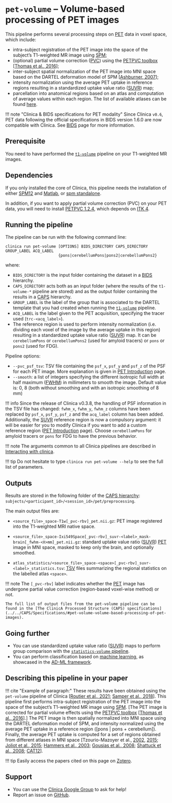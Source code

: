 <!-- markdownlint-disable MD046 -->
# `pet-volume` – Volume-based processing of PET images

This pipeline performs several processing steps on [PET](../glossary.md#pet) data in voxel space, which include:

- intra-subject registration of the PET image into the space of the subject’s T1-weighted MR image using [SPM](http://www.fil.ion.ucl.ac.uk/spm/);
- (optional) partial volume correction ([PVC](../glossary.md#pvc)) using the [PETPVC toolbox](https://github.com/UCL/PETPVC) [[Thomas et al., 2016](https://doi.org/10.1088/0031-9155/61/22/7975)];
- inter-subject spatial normalization of the PET image into MNI space based on the DARTEL deformation model of SPM [[Ashburner, 2007](http://dx.doi.org/10.1016/j.neuroimage.2007.07.007)];
- intensity normalization using the average PET uptake in reference regions resulting in a standardized uptake value ratio ([SUVR](../glossary.md#suvr)) map;
- parcellation into anatomical regions based on an atlas and computation of average values within each region.
The list of available atlases can be found [here](../../Atlases).

!!! note "Clinica & BIDS specifications for PET modality"
    Since Clinica `v0.6`, PET data following the official specifications in BIDS version 1.6.0 are now compatible with Clinica.
    See [BIDS](../../BIDS) page for more information.

## Prerequisite

You need to have performed the [`t1-volume`](../T1_Volume) pipeline on your T1-weighted MR images.

## Dependencies

If you only installed the core of Clinica, this pipeline needs the installation of either [SPM12](../Software/Third-party.md#spm12) and [Matlab](../Software/Third-party.md#matlab), or [spm standalone](../Software/Third-party.md#spm12-standalone).

In addition, if you want to apply partial volume correction (PVC) on your PET data, you will need to install [PETPVC 1.2.4](../Software/Third-party.md#petpvc), which depends on [ITK 4](../Software/Third-party.md#itk).

## Running the pipeline

The pipeline can be run with the following command line:

```shell
clinica run pet-volume [OPTIONS] BIDS_DIRECTORY CAPS_DIRECTORY GROUP_LABEL ACQ_LABEL
                       {pons|cerebellumPons|pons2|cerebellumPons2} 
```

where:

- `BIDS_DIRECTORY` is the input folder containing the dataset in a [BIDS](../../BIDS) hierarchy.
- `CAPS_DIRECTORY` acts both as an input folder (where the results of the `t1-volume-*` pipeline are stored) and as the output folder containing the results in a [CAPS](../../CAPS/Introduction) hierarchy.
- `GROUP_LABEL` is the label of the group that is associated to the DARTEL template that you had created when running the [`t1-volume`](../T1_Volume) pipeline.
- `ACQ_LABEL` is the label given to the PET acquisition, specifying the tracer used (`trc-<acq_label>`).
- The reference region is used to perform intensity normalization (i.e. dividing each voxel of the image by the average uptake in this region) resulting in a standardized uptake value ratio ([SUVR](../glossary.md#suvr)) map.
It can be `cerebellumPons` or `cerebellumPons2` (used for amyloid tracers) or `pons` or `pons2` (used for FDG).

Pipeline options:

- `--pvc_psf_tsv`: TSV file containing the `psf_x`, `psf_y` and `psf_z` of the PSF for each PET image.
More explanation is given in [PET Introduction](../PET_Introduction) page.
- `--smooth`: a list of integers specifying the different isotropic full width at half maximum ([FWHM](../glossary.md#fwhm)) in millimeters to smooth the image. Default value is: 0, 8 (both without smoothing and with an isotropic smoothing of 8 mm)

!!! info
    Since the release of Clinica v0.3.8, the handling of PSF information in the TSV file has changed: `fwhm_x`, `fwhm_y`, `fwhm_z` columns have been replaced by `psf_x`, `psf_y`, `psf_z` and the `acq_label` column has been added.
    Additionally, the [SUVR](../glossary.md#suvr) reference region is now a compulsory argument: it will be easier for you to modify Clinica if you want to add a custom reference region ([PET Introduction](../PET_Introduction) page).
    Choose `cerebellumPons` for amyloid tracers or `pons` for FDG to have the previous behavior.

!!! note
    The arguments common to all Clinica pipelines are described in [Interacting with clinica](../../InteractingWithClinica).

!!! tip
    Do not hesitate to type `clinica run pet-volume --help` to see the full list of parameters.

## Outputs

Results are stored in the following folder of the
[CAPS hierarchy](../../CAPS/Specifications/#pet-volume-volume-based-processing-of-pet-images):
`subjects/<participant_id>/<session_id>/pet/preprocessing`.

The main output files are:

- `<source_file>_space-T1w[_pvc-rbv]_pet.nii.gz`: PET image registered into the T1-weighted MRI native space.

- `<source_file>_space-Ixi549Space[_pvc-rbv]_suvr-<label>_mask-brain[_fwhm-<X>mm]_pet.nii.gz`: standard uptake value ratio ([SUVR](../glossary.md#suvr)) [PET](../glossary.md#pet) image in MNI space, masked to keep only the brain, and optionally smoothed.

- `atlas_statistics/<source_file>_space-<space>[_pvc-rbv]_suvr-<label>_statistics.tsv`: [TSV](../glossary.md#tsv) files summarizing the regional statistics on the labelled atlas `<space>`.

!!! note
    The `[_pvc-rbv]` label indicates whether the [PET](../glossary.md#pet) image has undergone partial value correction (region-based voxel-wise method) or not.

    The full list of output files from the pet-volume pipeline can be found in the [The ClinicA Processed Structure (CAPS) specifications](../../CAPS/Specifications/#pet-volume-volume-based-processing-of-pet-images).

## Going further

- You can use standardized uptake value ratio ([SUVR](../glossary.md#suvr)) maps to perform group comparison with the [`statistics-volume` pipeline](../Stats_Volume).
- You can perform classification based on [machine learning](../MachineLearning_Classification), as showcased in the [AD-ML framework](https://github.com/aramis-lab/AD-ML).

## Describing this pipeline in your paper

!!! cite "Example of paragraph:"
    These results have been obtained using the `pet-volume` pipeline of Clinica
    [[Routier et al., 2021](https://doi.org/10.3389/fninf.2021.689675);
    [Samper et al., 2018](https://doi.org/10.1016/j.neuroimage.2018.08.042)].
    This pipeline first performs intra-subject registration of the PET image into
    the space of the subject’s T1-weighted MR image using
    [SPM](http://www.fil.ion.ucl.ac.uk/spm/).
    [The PET image is corrected for partial volume effects using the
    [PETPVC toolbox](https://github.com/UCL/PETPVC)
    [[Thomas et al., 2016](https://doi.org/10.1088/0031-9155/61/22/7975)].]
    The PET image is then spatially normalized into MNI space using the DARTEL deformation model of SPM, and intensity normalized using the average PET uptake in a reference region ([pons | pons + cerebellum]).
    Finally, the average PET uptake is computed for a set of regions obtained from
    different atlases in MNI space [Tzourio-Mazoyer et al.,
    [2002](http://dx.doi.org/10.1006/nimg.2001.0978),
    [2015](http://dx.doi.org/10.1016/j.neuroimage.2015.07.075);
    [Joliot et al., 2015](http://dx.doi.org/10.1016/j.jneumeth.2015.07.013);
    [Hammers et al., 2003](http://dx.doi.org/10.1002/hbm.10123);
    [Gousias et al., 2008](http://dx.doi.org/10.1016/j.neuroimage.2007.11.034);
    [Shattuck et al., 2008](http://dx.doi.org/10.1016/j.neuroimage.2007.09.031);
    [CAT12](http://dbm.neuro.uni-jena.de/cat/)].

!!! tip
    Easily access the papers cited on this page on [Zotero](https://www.zotero.org/groups/2240070/clinica_aramislab/items/collectionKey/INDXD9QQ).

## Support

- You can use the [Clinica Google Group](https://groups.google.com/forum/#!forum/clinica-user) to ask for help!
- Report an issue on [GitHub](https://github.com/aramis-lab/clinica/issues).
